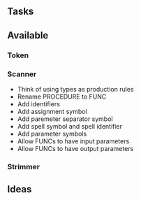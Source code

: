 ## Tasks

## Available

### Token

### Scanner

- Think of using types as production rules
- Rename PROCEDURE to FUNC
- Add identifiers
- Add assignment symbol
- Add paremeter separator symbol
- Add spell symbol and spell identifier
- Add parameter symbols
- Allow FUNCs to have input parameters
- Allow FUNCs to have output parameters

### Strimmer

## Ideas
